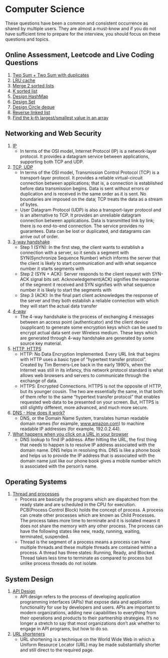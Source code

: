 # Computer Science

These questions have been a common and consistent occurrence as shared by multiple users. They are almost a must-know and if you do not have sufficient time to prepare for the interview, you should focus on these questions and topics.

## Online Assessment, Leetcode and Live Coding Questions

1. [Two Sum + Two Sum with duplicates](https://leetcode.com/problems/two-sum/)
2. [LRU cache](https://leetcode.com/problems/lru-cache/)
3. [Merge 2 sorted lists](https://leetcode.com/problems/merge-two-sorted-lists/)
4. [K sorted list](https://leetcode.com/problems/merge-k-sorted-lists/)
5. [Design HashMap](https://leetcode.com/problems/design-hashmap/)
6. [Design Set](https://leetcode.com/problems/design-hashset/)
7. [Design Circle deque](https://leetcode.com/problems/design-circular-deque/)
8. [Reverse linked list](https://leetcode.com/problems/reverse-linked-list/)
9. [Find the k-th largest/smallest value in an array](https://leetcode.com/problems/kth-largest-element-in-an-array/)

## Networking and Web Security

1. [IP](https://www.ibm.com/docs/en/zos/2.2.0?topic=internets-tcpip-tcp-udp-ip-protocols)
   - In terms of the OSI model, Internet Protocol (IP) is a network-layer protocol. It provides a datagram service between applications, supporting both TCP and UDP.
2. [TCP, UDP](https://www.geeksforgeeks.org/differences-between-tcp-and-udp/)
   - In terms of the OSI model, Transmission Control Protocol (TCP) is a transport-layer protocol. It provides a reliable virtual-circuit connection between applications; that is, a connection is established before data transmission begins. Data is sent without errors or duplication and is received in the same order as it is sent. No boundaries are imposed on the data; TCP treats the data as a stream of bytes.
   - User Datagram Protocol (UDP) is also a transport-layer protocol and is an alternative to TCP. It provides an unreliable datagram connection between applications. Data is transmitted link by link; there is no end-to-end connection. The service provides no guarantees. Data can be lost or duplicated, and datagrams can arrive out of order.
3. [3-way handshake](https://www.geeksforgeeks.org/tcp-3-way-handshake-process/)
   - Step 1 (SYN): In the first step, the client wants to establish a connection with a server, so it sends a segment with SYN(Synchronize Sequence Number) which informs the server that the client is likely to start communication and with what sequence number it starts segments with
   - Step 2 (SYN + ACK): Server responds to the client request with SYN-ACK signal bits set. Acknowledgement(ACK) signifies the response of the segment it received and SYN signifies with what sequence number it is likely to start the segments with
   - Step 3 (ACK): In the final part client acknowledges the response of the server and they both establish a reliable connection with which they will start the actual data transfer
4. [4-way](https://www.wifi-professionals.com/2019/01/4-way-handshake)
   - The 4-way handshake is the process of exchanging 4 messages between an access point (authenticator) and the client device (supplicant) to generate some encryption keys which can be used to encrypt actual data sent over Wireless medium. These keys which are generated through 4-way handshake are generated by some source key material.
5. [HTTP, HTTPS](https://www.globalsign.com/en/blog/the-difference-between-http-and-https)
   - HTTP: No Data Encryption Implemented. Every URL link that begins with HTTP uses a basic type of “hypertext transfer protocol”. Created by Tim Berners-Lee back in the early 1990’s, when the Internet was still in its infancy, this network protocol standard is what allows web browsers and servers to communicate through the exchange of data.
   - HTTPS: Encrypted Connections. HTTPS is not the opposite of HTTP, but its younger cousin. The two are essentially the same, in that both of them refer to the same “hypertext transfer protocol” that enables requested web data to be presented on your screen. But, HTTPS is still slightly different, more advanced, and much more secure.
6. [DNS - How does it work?](https://aws.amazon.com/route53/what-is-dns/)
   - DNS, or the Domain Name System, translates human readable domain names (for example, www.amazon.com) to machine readable IP addresses (for example, 192.0.2.44).
7. [What happens when you click on a URL in your browser](https://www.freecodecamp.org/news/what-happens-when-you-hit-url-in-your-browser/)
   - DNS lookup to find IP address. After hitting the URL, the first thing that needs to happen is to resolve IP address associated with the domain name. DNS helps in resolving this. DNS is like a phone book and helps us to provide the IP address that is associated with the domain name just like our phone book gives a mobile number which is associated with the person’s name.

## Operating Systems

1. [Thread and processes](https://www.geeksforgeeks.org/difference-between-process-and-thread/)
   - Process are basically the programs which are dispatched from the ready state and are scheduled in the CPU for execution. PCB(Process Control Block) holds the concept of process. A process can create other processes which are known as Child Processes. The process takes more time to terminate and it is isolated means it does not share the memory with any other process. The process can have the following states like new, ready, running, waiting, terminated, suspended.
   - Thread is the segment of a process means a process can have multiple threads and these multiple threads are contained within a process. A thread has three states: Running, Ready, and Blocked. Thread takes less time to terminate as compared to process but unlike process threads do not isolate.

## System Design

1. [API Design](https://www.redhat.com/en/topics/api/what-is-api-design)
   - API design refers to the process of developing application programming interfaces (APIs) that expose data and application functionality for use by developers and users. APIs are important to modern organizations, adding new capabilities to everything from their operations and products to their partnership strategies. It’s no longer a stretch to say that most organizations don’t ask whether to engage in API programs, but how to do so.
2. [URL shorteners](https://en.wikipedia.org/wiki/URL_shortening)
   - URL shortening is a technique on the World Wide Web in which a Uniform Resource Locator (URL) may be made substantially shorter and still direct to the required page.
